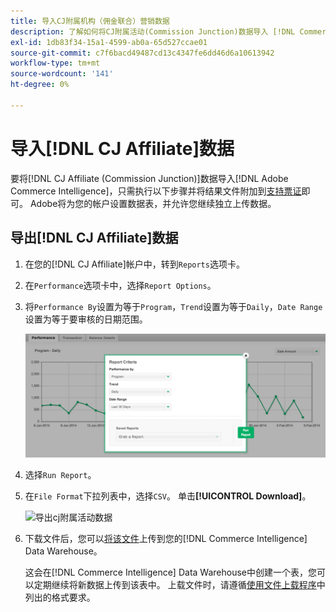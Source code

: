 ```yaml
---
title: 导入CJ附属机构（佣金联合）营销数据
description: 了解如何将CJ附属活动(Commission Junction)数据导入 [!DNL Commerce Intelligence].L Commerce Intelligence。
exl-id: 1db83f34-15a1-4599-ab0a-65d527ccae01
source-git-commit: c7f6bacd49487cd13c4347fe6dd46d6a10613942
workflow-type: tm+mt
source-wordcount: '141'
ht-degree: 0%

---
```


# 导入[!DNL CJ Affiliate]数据

要将[!DNL CJ Affiliate (Commission Junction)]数据导入[!DNL Adobe Commerce Intelligence]，只需执行以下步骤并将结果文件附加到[支持票证](https://experienceleague.adobe.com/docs/commerce-knowledge-base/kb/troubleshooting/miscellaneous/mbi-service-policies.html)即可。 Adobe将为您的帐户设置数据表，并允许您继续独立上传数据。

## 导出[!DNL CJ Affiliate]数据

1. 在您的[!DNL CJ Affiliate]帐户中，转到`Reports`选项卡。

1. 在`Performance`选项卡中，选择`Report Options`。

1. 将`Performance By`设置为等于`Program`，`Trend`设置为等于`Daily`，`Date Range`设置为等于要审核的日期范围。

   ![export-cj-affiliate-data](../../../assets/export-cj-affiliate-data-1.png)<!--{:.zoom}-->

1. 选择`Run Report`。

1. 在`File Format`下拉列表中，选择`CSV`。  单击&#x200B;**[!UICONTROL Download]**。

   ![导出cj附属活动数据](../../../assets/export-an-individual-order-2.jpg)<!--{:.zoom}-->

1. 下载文件后，您可以[将该文件](../connecting-data/using-file-uploader.md)上传到您的[!DNL Commerce Intelligence] Data Warehouse。

   这会在[!DNL Commerce Intelligence] Data Warehouse中创建一个表，您可以定期继续将新数据上传到该表中。 上载文件时，请遵循[使用文件上载程序](../connecting-data/using-file-uploader.md)中列出的格式要求。
